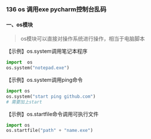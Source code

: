 ### 136 os 调用exe pycharm控制台乱码
#### 一、os模块
>os模块可以直接对操作系统进行操作，相当于电脑脚本


【示例】os.system调用笔记本程序
```python
import  os
os.system("notepad.exe")
```

【示例】os.system调用ping命令

```python
import os
os.system("start ping github.com")
# 需要加上start
```
【示例】os.startfile命令调用可执行文件

```python
import os
os.startfile("path" + "name.exe")
```
